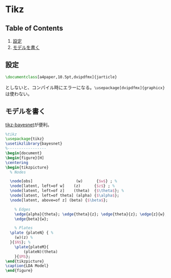 # Tikz

## Table of Contents
1. [設定](#設定)
2. [モデルを書く](#モデルを書く)


## 設定
```tex
\documentclass[a4paper,10.5pt,dvipdfmx]{jarticle}
```
としないと、コンパイル時にエラーになる。`\usepackage[dvipdfmx]{graphicx}`は使わない。

## モデルを書く
[tikz-bayesnet](https://github.com/jluttine/tikz-bayesnet)が便利。
```tex
%tikz
\usepackage{tikz}
\usetikzlibrary{bayesnet}
%-----------------
\begin{document}
\begin{figure}[H]
\centering
\begin{tikzpicture}
  % Nodes

  \node[obs]                   (w)      {$w$} ; %
  \node[latent, left=of w]    (z)      {$z$} ; %
  \node[latent, left=of z]    (theta)  {$\theta$}; %
  \node[latent, left=of theta] (alpha) {$\alpha$};
  \node[latent, above=of z] (beta) {$\beta$};

	% Edges
	\edge{alpha}{theta}; \edge{theta}{z}; \edge{theta}{z}; \edge{z}{w}; 
	\edge{beta}{w};

	% Plates
  \plate {plateN} { %
    (w)(z) %
  }{$N$}; %
	\plate{plateM}{
		(plateN)(theta)
	}{$M$};
\end{tikzpicture}
\caption{LDA Model}
\end{figure}
```
